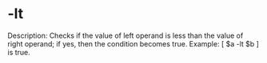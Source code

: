 # -lt

Description: Checks if the value of left operand is less than the value of right operand; if yes, then the condition becomes true.
Example: [ $a -lt $b ] is true.
